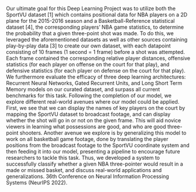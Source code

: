 Our ultimate goal for this Deep Learning Project was to utilize both the
SportVU dataset [1] which contains positional data for NBA players on a 2D plane
for the 2015-2016 season and a Basketball-Reference statistical dataset [4], the
corresponding players’ NBA game statistics, to determine the probability that a
given three-point shot was made. To do this, we leveraged the aforementioned
datasets as well as other sources containing play-by-play data [3] to create our own
dataset, with each datapoint consisting of 10 frames (1 second = 1 frame) before
a shot was attempted. Each frame contained the corresponding relative player
distances, offensive statistics (for each player on offense on the court for that play),
and defensive statistics (for each player on defense on the court for that play). We
furthermore evaluate the efficacy of three deep learning architectures: Recurrent
Neural Networks, Gated Recurrent Units, and Long Short Term Memory models
on our curated dataset, and surpass all current benchmarks for this task. Following
the completion of our model, we explore different real-world avenues where our
model could be applied. First, we see that we can display the names of key players
on the court by mapping the SportVU dataset to broadcast footage, and can display
whether the shot will go in or not on the given frame. This will aid novice viewers
in learning what possessions are good, and who are good three-point shooters.
Another avenue we explore is by generalizing this model to work on all basketball
game footage, done by translating the player positions from the broadcast footage
to the SportVU coordinate system and then feeding it into our model, presenting a
pipeline to encourage future researchers to tackle this task. Thus, we developed a
system to successfully classify whether a given NBA three-pointer would result in
a made or missed basket, and discuss real-world applications and generalizations.
36th Conference on Neural Information Processing Systems (NeurIPS 2022).
